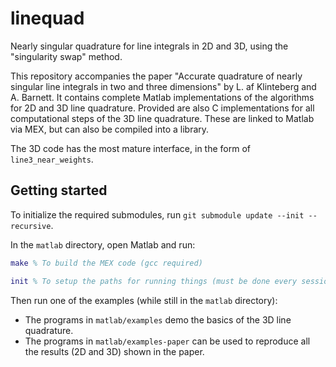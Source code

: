 # linequad

Nearly singular quadrature for line integrals in 2D and 3D, using the "singularity swap"
method.

This repository accompanies the paper "Accurate quadrature of nearly singular line
integrals in two and three dimensions" by L. af Klinteberg and A. Barnett. It contains
complete Matlab implementations of the algorithms for 2D and 3D line quadrature. Provided
are also C implementations for all computational steps of the 3D line quadrature. These are linked to Matlab via MEX, but can also be compiled into a library.

The 3D code has the most mature interface, in the form of `line3_near_weights`.

## Getting started

To initialize the required submodules, run `git submodule update --init --recursive`.

In the `matlab` directory, open Matlab and run:
```Matlab
make % To build the MEX code (gcc required)

init % To setup the paths for running things (must be done every session)
```

Then run one of the examples (while still in the `matlab` directory):

* The programs in `matlab/examples` demo the basics of the 3D line quadrature.
* The programs in `matlab/examples-paper` can be used to reproduce all the results (2D and 3D) shown in the paper.

